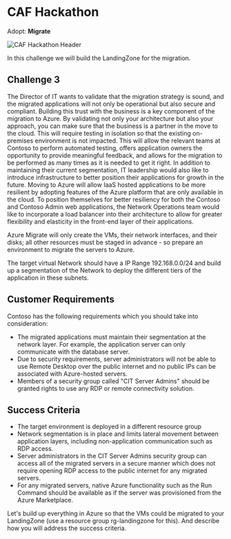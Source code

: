 # CAF Hackathon

Adopt: **Migrate**

![CAF Hackathon Header](/media/caf-hackathon-header.png)

In this challenge we will build the LandingZone for the migration.

## Challenge 3

The Director of IT wants to validate that the migration strategy is sound, and the migrated applications will not only be operational but also secure and compliant. Building this trust with the business is a key component of the migration to Azure. By validating not only your architecture but also your approach, you can make sure that the business is a partner in the move to the cloud. This will require testing in isolation so that the existing on-premises environment is not impacted. This will allow the relevant teams at Contoso to perform automated testing, offers application owners the opportunity to provide meaningful feedback, and allows for the migration to be performed as many times as it is needed to get it right. In addition to maintaining their current segmentation, IT leadership would also like to introduce infrastructure to better position their applications for growth in the future. Moving to Azure will allow IaaS hosted applications to be more resilient by adopting features of the Azure platform that are only available in the cloud. To position themselves for better resiliency for both the Contoso and Contoso Admin web applications, the Network Operations team would like to incorporate a load balancer into their architecture to allow for greater flexibility and elasticity in the front-end layer of their applications.

Azure Migrate will only create the VMs, their network interfaces, and their disks; all other resources must be staged in advance - so prepare an environment to migrate the servers to Azure. 

The target virtual Network should have a IP Range 192.168.0.0/24 and build up a segmentation of the Network to deploy the different tiers of the application in these subnets.

## Customer Requirements

Contoso has the following requirements which you should take into consideration:

- The migrated applications must maintain their segmentation at the network layer. For example, the application server can only communicate with the database server.
- Due to security requirements, server administrators will not be able to use Remote Desktop over the public internet and no public IPs can be associated with Azure-hosted servers.
- Members of a security group called "CIT Server Admins" should be granted rights to use any RDP or remote connectivity solution.

## Success Criteria

- The target environment is deployed in a different resource group
- Network segmentation is in place and limits lateral movement between application layers, including non-application communication such as RDP access.
- Server administrators in the CIT Server Admins security group can access all of the migrated servers in a secure manner which does not require opening RDP access to the public internet for any migrated servers.
- For any migrated servers, native Azure functionality such as the Run Command should be available as if the server was provisioned from the Azure Marketplace.

Let's build up everything in Azure so that the VMs could be migrated to your LandingZone (use a resource group rg-landingzone for this). And describe how you will address the success criteria.
